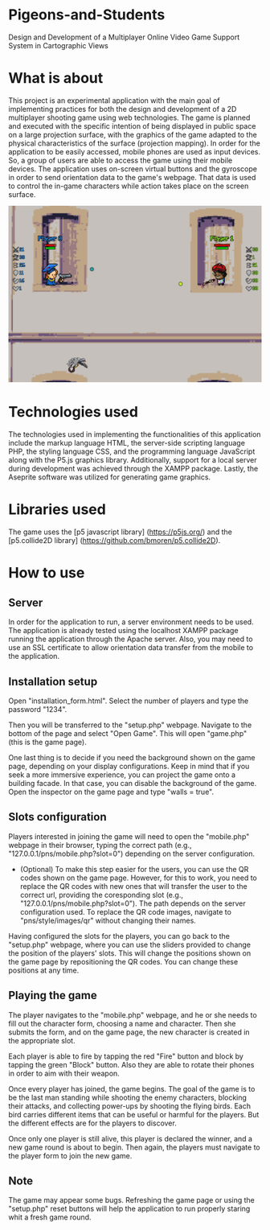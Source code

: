 # Pigeons-and-Students
Design and Development of a Multiplayer Online Video Game Support System in Cartographic Views

# What is about
This project is an experimental application with the main goal of implementing practices for both the design and development of a 2D multiplayer shooting game using web technologies. The game is planned and executed with the specific intention of being displayed in public space on a large projection surface, with the graphics of the game adapted to the physical characteristics of the surface (projection mapping). In order for the application to be easily accessed, mobile phones are used as input devices. So, a group of users are able to access the game using their mobile devices. The application uses on-screen virtual buttons and the gyroscope in order to send orientation data to the game's webpage. That data is used to control the in-game characters while action takes place on the screen surface.

![Gameplay Image](style/images/other/gameplay.png)

# Technologies used
The technologies used in implementing the functionalities of this application include the markup language HTML, the server-side scripting language PHP, the styling language CSS, and the programming language JavaScript along with the P5.js graphics library. Additionally, support for a local server during development was achieved through the XAMPP package. Lastly, the Aseprite software was utilized for generating game graphics.

# Libraries used
The game uses the [p5 javascript library] (https://p5js.org/) and the [p5.collide2D library] (https://github.com/bmoren/p5.collide2D).

# How to use
## Server
In order for the application to run, a server environment needs to be used. The application is already tested using the localhost XAMPP package running the application through the Apache server. Also, you may need to use an SSL certificate to allow orientation data transfer from the mobile to the application.

## Installation setup
Open "installation_form.html". Select the number of players and type the password "1234".

Then you will be transferred to the "setup.php" webpage. Navigate to the bottom of the page and select "Open Game". This will open "game.php" (this is the game page).

One last thing is to decide if you need the background shown on the game page, depending on your display configurations. Keep in mind that if you seek a more immersive experience, you can project the game onto a building facade. In that case, you can disable the background of the game. Open the inspector on the game page and type "walls = true".

## Slots configuration
Players interested in joining the game will need to open the "mobile.php" webpage in their browser, typing the correct path (e.g., "127.0.0.1/pns/mobile.php?slot=0") depending on the server configuration.

- (Optional) To make this step easier for the users, you can use the QR codes shown on the game page. However, for this to work, you need to replace the QR codes with new ones that will transfer the user to the correct url, providing the coresponding slot (e.g., "127.0.0.1/pns/mobile.php?slot=0"). The path depends on the server configuration used.
To replace the QR code images, navigate to "pns/style/images/qr" without changing their names.

Having configured the slots for the players, you can go back to the "setup.php" webpage, where you can use the sliders provided to change the position of the players' slots. This will change the positions shown on the game page by repositioning the QR codes. You can change these positions at any time.

## Playing the game
The player navigates to the "mobile.php" webpage, and he or she needs to fill out the character form, choosing a name and character. Then she submits the form, and on the game page, the new character is created in the appropriate slot.

Each player is able to fire by tapping the red "Fire" button and block by tapping the green "Block" button. Also they are able to rotate their phones in order to aim with their weapon.

Once every player has joined, the game begins. The goal of the game is to be the last man standing while shooting the enemy characters, blocking their attacks, and collecting power-ups by shooting the flying birds. Each bird carries different items that can be useful or harmful for the players. But the different effects are for the players to discover.

Once only one player is still alive, this player is declared the winner, and a new game round is about to begin. Then again, the players must navigate to the player form to join the new game.

## Note
The game may appear some bugs. Refreshing the game page or using the "setup.php" reset buttons will help the application to run properly staring whit a fresh game round. 
